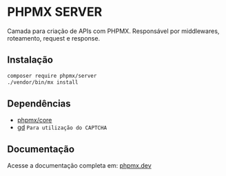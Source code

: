 # PHPMX SERVER

Camada para criação de APIs com PHPMX. Responsável por middlewares, roteamento, request e response.

## Instalação

```bash
composer require phpmx/server
./vendor/bin/mx install
```

## Dependências

- [phpmx/core](https://packagist.org/packages/phpmx/core)
- [gd](https://www.php.net/manual/en/ref.gd.php) `Para utilização do CAPTCHA`

## Documentação

Acesse a documentação completa em: [phpmx.dev](https://phpmx.dev/doc)
